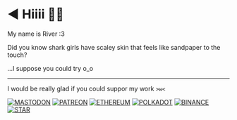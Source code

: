 # ◄ Hiiii 💖💕

My name is River :3

Did you know shark girls have scaley skin that feels like sandpaper to the touch?

...I suppose you could try o_o

---

I would be really glad if you could suppor my work `>w<`

[![MASTODON](https://img.shields.io/badge/Mastodon-e63566?style=for-the-badge&logo=mastodon&logoColor=white)](https://mastodon.nove.team/@river)
[![PATREON](https://img.shields.io/badge/Patreon-F96854?style=for-the-badge&logo=patreon&logoColor=white)](https://www.patreon.com/hyperbola)
[![ETHEREUM](https://img.shields.io/badge/Ethereum-3C3C3D?style=for-the-badge&logo=Ethereum&logoColor=white)](https://degeneratehyperbola.github.io/display-text/?Etherium%20Mainnet&&0xC2099607c024F533718C493Da53B38577157BA8f)
[![POLKADOT](https://img.shields.io/badge/polkadot-E6007A?style=for-the-badge&logo=polkadot&logoColor=000)](https://degeneratehyperbola.github.io/display-text/?Polkadot%20Relay%20Chain&&13sKWjRxNJpBdC2PH3bWsXvKSSPKDgYF8wLwtVnbwZ5cqhhR)
[![BINANCE](https://img.shields.io/badge/Binance-FCD535?style=for-the-badge&logo=binance&logoColor=white)](https://degeneratehyperbola.github.io/display-text/?Binance%20Smart%20Chain&&0xC2099607c024F533718C493Da53B38577157BA8f)
[![STAR](https://img.shields.io/badge/A%20star%20:3-⭐-27F?style=for-the-badge&logoColor=white&labelColor=FF0)](.)
